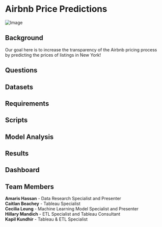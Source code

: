 # Airbnb Price Predictions

![Image](https://vastphotos.com/files/uploads/photos/10318/high-resolution-new-york-skyline-sunset-l.jpg)

## Background

Our goal here is to increase the transparency of the Airbnb pricing process by predicting the prices of listings in New York!

## Questions

## Datasets

## Requirements

## Scripts

## Model Analysis

## Results

## Dashboard

## Team Members

**Amaris Hassan** - Data Research Specialist and Presenter<br>
**Caitlan Beachey** - Tableau Specialist<br>
**Cecilia Leung** - Machine Learning Model Specialist and Presenter<br>
**Hillary Mandich** - ETL Specialist and Tableau Consultant<br>
**Kapil Kundhir** - Tableau & ETL Specialist


